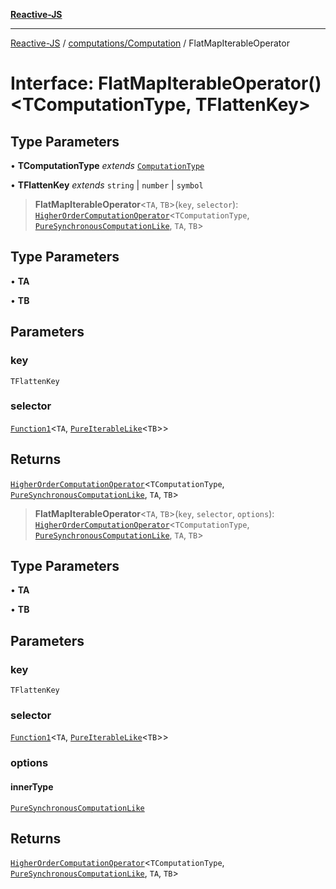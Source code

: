 [**Reactive-JS**](../../../README.md)

***

[Reactive-JS](../../../README.md) / [computations/Computation](../README.md) / FlatMapIterableOperator

# Interface: FlatMapIterableOperator()\<TComputationType, TFlattenKey\>

## Type Parameters

• **TComputationType** *extends* [`ComputationType`](../../type-aliases/ComputationType.md)

• **TFlattenKey** *extends* `string` \| `number` \| `symbol`

> **FlatMapIterableOperator**\<`TA`, `TB`\>(`key`, `selector`): [`HigherOrderComputationOperator`](../../type-aliases/HigherOrderComputationOperator.md)\<`TComputationType`, [`PureSynchronousComputationLike`](../../interfaces/PureSynchronousComputationLike.md), `TA`, `TB`\>

## Type Parameters

• **TA**

• **TB**

## Parameters

### key

`TFlattenKey`

### selector

[`Function1`](../../../functions/type-aliases/Function1.md)\<`TA`, [`PureIterableLike`](../../interfaces/PureIterableLike.md)\<`TB`\>\>

## Returns

[`HigherOrderComputationOperator`](../../type-aliases/HigherOrderComputationOperator.md)\<`TComputationType`, [`PureSynchronousComputationLike`](../../interfaces/PureSynchronousComputationLike.md), `TA`, `TB`\>

> **FlatMapIterableOperator**\<`TA`, `TB`\>(`key`, `selector`, `options`): [`HigherOrderComputationOperator`](../../type-aliases/HigherOrderComputationOperator.md)\<`TComputationType`, [`PureSynchronousComputationLike`](../../interfaces/PureSynchronousComputationLike.md), `TA`, `TB`\>

## Type Parameters

• **TA**

• **TB**

## Parameters

### key

`TFlattenKey`

### selector

[`Function1`](../../../functions/type-aliases/Function1.md)\<`TA`, [`PureIterableLike`](../../interfaces/PureIterableLike.md)\<`TB`\>\>

### options

#### innerType

[`PureSynchronousComputationLike`](../../interfaces/PureSynchronousComputationLike.md)

## Returns

[`HigherOrderComputationOperator`](../../type-aliases/HigherOrderComputationOperator.md)\<`TComputationType`, [`PureSynchronousComputationLike`](../../interfaces/PureSynchronousComputationLike.md), `TA`, `TB`\>
